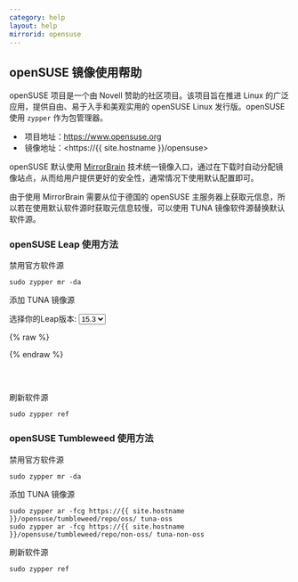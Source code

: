 ```yaml
---
category: help
layout: help
mirrorid: opensuse
---
```


## openSUSE 镜像使用帮助

openSUSE 项目是一个由 Novell 赞助的社区项目。该项目旨在推进 Linux 的广泛应用，提供自由、易于入手和美观实用的 openSUSE Linux 发行版。openSUSE 使用 `zypper` 作为包管理器。

*  项目地址：<https://www.opensuse.org>
*  镜像地址：<https://{{ site.hostname }}/opensuse>

openSUSE 默认使用 [MirrorBrain](https://zh.opensuse.org/MirrorBrain) 技术统一镜像入口，通过在下载时自动分配镜像站点，从而给用户提供更好的安全性，通常情况下使用默认配置即可。

由于使用 MirrorBrain 需要从位于德国的 openSUSE 主服务器上获取元信息，所以若在使用默认软件源时获取元信息较慢，可以使用 TUNA 镜像软件源替换默认软件源。

### openSUSE Leap 使用方法

禁用官方软件源

```shell
sudo zypper mr -da
```

添加 TUNA 镜像源

<form class="form-inline">
<div class="form-group">
	<label>选择你的Leap版本: </label>
	<select class="form-control release-select" data-template="#opensuse-template" data-target="#opensuse-content">
	  <option data-release="15.0">15.0</option>
	  <option data-release="15.1">15.1</option>
	  <option data-release="15.2">15.2</option>
	  <option data-release="15.3" selected>15.3</option>
	</select>
</div>
</form>

{% raw %}
<script id="opensuse-template" type="x-tmpl-markup">
sudo zypper ar -fcg https://{%endraw%}{{ site.hostname }}{%raw%}/opensuse/distribution/leap/{{release_name}}/repo/oss/ tuna-oss
sudo zypper ar -fcg https://{%endraw%}{{ site.hostname }}{%raw%}/opensuse/distribution/leap/{{release_name}}/repo/non-oss/ tuna-non-oss
sudo zypper ar -fcg https://{%endraw%}{{ site.hostname }}{%raw%}/opensuse/update/leap/{{release_name}}/oss/ tuna-update-oss
sudo zypper ar -fcg https://{%endraw%}{{ site.hostname }}{%raw%}/opensuse/update/leap/{{release_name}}/non-oss/ tuna-update-non-oss
</script>
{% endraw %}

<pre>
<code id="opensuse-content">
</code>
</pre>


刷新软件源

```shell
sudo zypper ref
```

### openSUSE Tumbleweed 使用方法

禁用官方软件源

```shell
sudo zypper mr -da
```

添加 TUNA 镜像源

```shell
sudo zypper ar -fcg https://{{ site.hostname }}/opensuse/tumbleweed/repo/oss/ tuna-oss
sudo zypper ar -fcg https://{{ site.hostname }}/opensuse/tumbleweed/repo/non-oss/ tuna-non-oss
```

刷新软件源

```shell
sudo zypper ref
```
